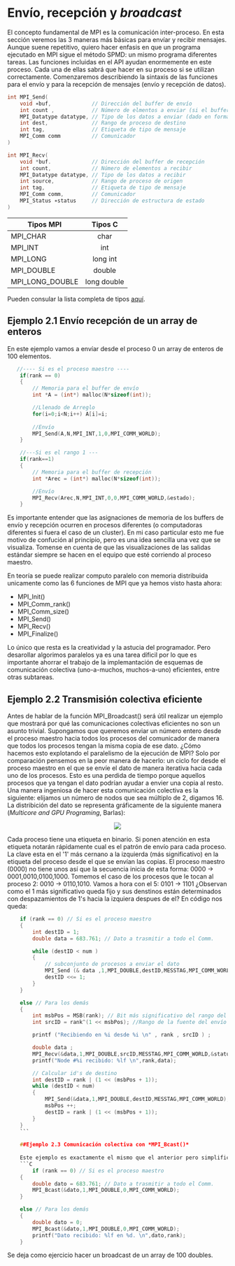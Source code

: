 # Envío, recepción y *broadcast*

El concepto fundamental de MPI es la comunicación inter-proceso. En esta sección veremos las 3 maneras más básicas para envíar y recibir mensajes. Aunque suene repetitivo, quiero hacer enfasis en que un programa ejecutado en MPI sigue el método SPMD: un mismo programa diferentes tareas. Las funciones incluidas en el API ayudan enormemente en este proceso. Cada una de ellas sabrá que hacer en su proceso si se utilizan correctamente. Comenzaremos describiendo la sintaxis de las funciones para el envío y para la recepción de mensajes (envío y recepción de datos).

```C
int MPI_Send(
    void ∗buf,             // Dirección del buffer de envío
    int count ,            // Número de elmentos a enviar (si el buffer es un array, este argumeto es su tamaño)
    MPI_Datatype datatype, // Tipo de los datos a enviar (dado en formatos MPI)
    int dest,              // Rango de proceso de destino
    int tag,               // Etiqueta de tipo de mensaje
    MPI_Comm comm          // Comunicador
)
```
```C
int MPI_Recv( 
    void *buf.             // Dirección del buffer de recepción
    int count,             // Número de elementos a recibir
    MPI_Datatype datatype, // Tipo de los datos a recibir
    int source,            // Rango de proceso de origen
    int tag,               // Etiqueta de tipo de mensaje
    MPI_Comm comm,         // Comunicador
    MPI_Status ∗status     // Dirección de estructura de estado
)
```
| Tipos MPI       | Tipos C       | 
| ----------------|:-------------:| 
| MPI_CHAR        | char          |
| MPI_INT         | int           |
| MPI_LONG        | long int      |
| MPI_DOUBLE      | double        |
| MPI_LONG_DOUBLE | long double   |

Pueden consular la lista completa de tipos [aquí](https://www.mpich.org/static/docs/latest/www3/Constants.html).

## Ejemplo 2.1 Envío recepción de un array de enteros
En este ejemplo vamos a envíar desde el proceso 0 un array de enteros de 100 elementos.

```C
   //---- Si es el proceso maestro ----
    if(rank == 0)
    {
        // Memoria para el buffer de envío
    	int *A = (int*) malloc(N*sizeof(int));

        //Llenado de Arreglo
        for(i=0;i<N;i++) A[i]=i;
        
        //Envío
        MPI_Send(A,N,MPI_INT,1,0,MPI_COMM_WORLD);  
    }

    //---Si es el rango 1 ---
    if(rank==1)
    {
        // Memoria para el buffer de recepción
    	int *Arec = (int*) malloc(N*sizeof(int));

        //Envío
        MPI_Recv(Arec,N,MPI_INT,0,0,MPI_COMM_WORLD,&estado); 
    }
```
Es importante entender que las asignaciones de memoria de los buffers de envío y recepción ocurren en procesos diferentes (o computadoras diferentes si fuera el caso de un cluster). En mi caso particular esto me fue motivo de confución al principio, pero es una idea sencilla una vez que se visualiza. Tomense en cuenta de que las visualizaciones de las salidas estándar siempre se hacen en el equipo que esté corriendo al proceso maestro.

En teoría se puede realizar computo paralelo con memoria distribuida unicamente como las 6 funciones de MPI que ya hemos visto hasta ahora:

* MPI_Init()
* MPI_Comm_rank()
* MPI_Comm_size()
* MPI_Send()
* MPI_Recv()
* MPI_Finalize()

Lo único que resta es la creatividad y la astucia del programador. Pero desarollar algorimos paralelos ya es una tarea díficil por lo que es importante ahorrar el trabajo de la implemantación de esquemas de comunicación colectiva (uno-a-muchos, muchos-a-uno) eficientes, entre otras subtareas.

## Ejemplo 2.2 Transmisión colectiva eficiente

Antes de hablar de la función MPI_Broadcast() será útil realizar un ejemplo que mostrará por qué las comunicaciones colectivas eficientes no son un asunto trivial. Supongamos que queremos enviar un número entero desde el proceso maestro hacia todos los procesos del comunicador de manera que todos los procesos tengan la misma copia de ese dato. ¿Cómo hacemos esto explotando el paralelismo de la ejecución de MPI? Solo por comparación pensemos en la peor manera de hacerlo: un ciclo for desde el proceso maestro en el que se envíe el dato de manera iterativa hacia cada uno de los procesos. Esto es una perdida de tiempo porque aquellos procesos que ya tengan el dato podrían ayudar a envier una copia al resto. Una manera ingeniosa de hacer esta comunicación colectiva es la siguiente: elijamos un número de nodos que sea múltiplo de 2, digamos 16. La distribición del dato se representa gráficamente de la siguiente manera (*Multicore and GPU Programing*, Barlas):

<p align="center">
<img src="https://1.bp.blogspot.com/-BHYeND9v-EI/X2F_iTnM3TI/AAAAAAAACas/bVjH2o1uBjUvNtLh3By-y4oTuVmQ2ld1gCLcBGAsYHQ/s16000/Broadcast_MPI_FromScratch.png">
</p>

Cada proceso tiene una etiqueta en binario. Si ponen atención en esta etiqueta notarán rápidamente cual es el patrón de envío para cada proceso. La clave esta en el '1' más cernano a la izquierda (más significativo) en la etiqueta del proceso desde el que se envían las copias. El proceso maestro (0000) no tiene unos así que la secuencia inicia de esta forma: 0000 -> 0001,0010,0100,1000. Tomemos el caso de los procesos que le tocan al proceso 2: 0010 -> 0110,1010. Vamos a hora con el 5: 0101 -> 1101 ¿Observan como el 1 más significativo queda fijo y sus denstinos están determinados con despazamientos de 1's hacia la izquiera despues de el? En código nos queda:

```C
    if (rank == 0) // Si es el proceso maestro
    {
        int destID = 1;
        double data = 683.761; // Dato a trasmitir a todo el Comm.

        while (destID < num )
        {
            // subconjunto de procesos a enviar el dato
            MPI_Send (& data ,1,MPI_DOUBLE,destID,MESSTAG,MPI_COMM_WORLD ) ;
            destID <<= 1;
        }
    }

    else // Para los demás
    {
        int msbPos = MSB(rank); // Bit más significativo del rango del proc.
        int srcID = rank^(1 << msbPos); //Rango de la fuente del envío

        printf ("Recibiendo en %i desde %i \n" , rank , srcID ) ;

        double data ;
        MPI_Recv(&data,1,MPI_DOUBLE,srcID,MESSTAG,MPI_COMM_WORLD,&status);
        printf("Node #%i recibido: %lf \n",rank,data);

        // Calcular id's de destino
        int destID = rank | (1 << (msbPos + 1));
        while (destID < num)
        {
            MPI_Send(&data,1,MPI_DOUBLE,destID,MESSTAG,MPI_COMM_WORLD);
            msbPos ++;
            destID = rank | (1 << (msbPos + 1));
        }
    }
    ```
    
    ##Ejemplo 2.3 Comunicación colectiva con *MPI_Bcast()*
    
    Este ejemplo es exactamente el mismo que el anterior pero simplificado con el uso de una función de comunicación colectiva definida en el estadar de MPI:
    ```C
        if (rank == 0) // Si es el proceso maestro
    {
        double dato = 683.761; // Dato a trasmitir a todo el Comm.
        MPI_Bcast(&dato,1,MPI_DOUBLE,0,MPI_COMM_WORLD);
    }

    else // Para los demás
    {
        double dato = 0; 
        MPI_Bcast(&dato,1,MPI_DOUBLE,0,MPI_COMM_WORLD);
        printf("Dato recibido: %lf en %d. \n",dato,rank);
    }
 ```   
Se deja como ejercicio hacer un broadcast de un array de 100 doubles. 
    





